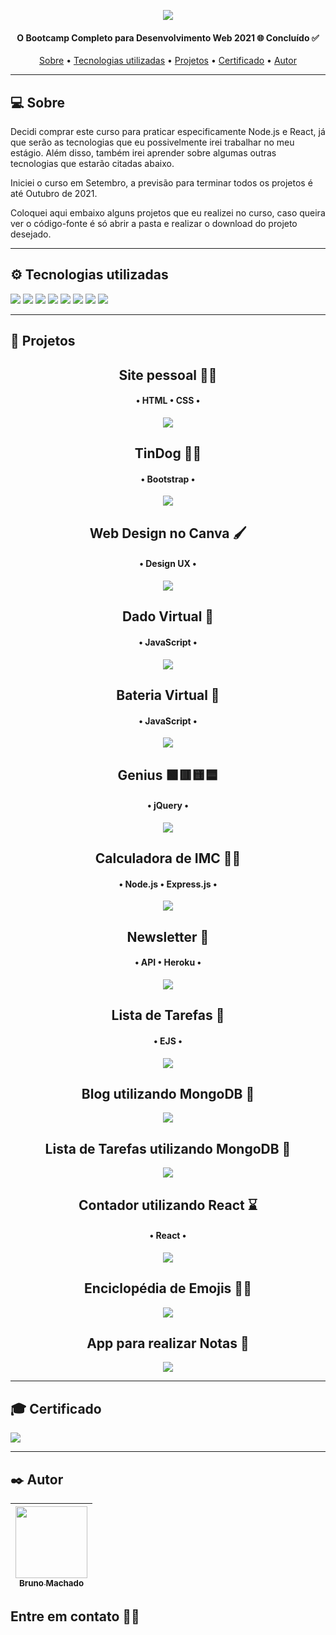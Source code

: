 <p align="center">
<a href="https://www.udemy.com/course/the-complete-web-development-bootcamp/"><img src="https://miro.medium.com/max/750/0*QmxDMtQShSHGzC6v.jpg"/></a>
</p>

<h4 align="center"> 
O Bootcamp Completo para Desenvolvimento Web 2021 🌐 Concluído ✅
</h4>

<p align="center">
 <a href="#-sobre">Sobre</a> •
 <a href="#%EF%B8%8F-tecnologias-utilizadas">Tecnologias utilizadas</a> •
 <a href="#-projetos">Projetos</a> •
 <a href="#-certificado">Certificado</a> •
 <a href="#%EF%B8%8F-autor">Autor</a>
</p>

---

## 💻 Sobre

Decidi comprar este curso para praticar especificamente Node.js e React, já que serão as tecnologias que eu possivelmente irei trabalhar no meu estágio. Além disso, também irei aprender sobre algumas outras tecnologias que estarão citadas abaixo.

Iniciei o curso em Setembro, a previsão para terminar todos os projetos é até Outubro de 2021.

Coloquei aqui embaixo alguns projetos que eu realizei no curso, caso queira ver o código-fonte é só abrir a pasta e realizar o download do projeto desejado.

---

## ⚙️ Tecnologias utilizadas

<img src="https://img.shields.io/badge/HTML-E34F26?style=for-the-badge&logo=html5&logoColor=white"> <img src="https://img.shields.io/badge/CSS-1572B6?style=for-the-badge&logo=css3&logoColor=white"> <img src="https://img.shields.io/badge/Bootstrap-563D7C?style=for-the-badge&logo=bootstrap&logoColor=white"> <img src="https://img.shields.io/badge/JavaScript-323330?style=for-the-badge&logo=javascript&logoColor=F7DF1E"> <img src="https://img.shields.io/badge/jQuery-0769AD?style=for-the-badge&logo=jquery&logoColor=white"> <img src="https://img.shields.io/badge/Node.js-339933?style=for-the-badge&logo=nodedotjs&logoColor=white"> <img src="https://img.shields.io/badge/MongoDB-white?style=for-the-badge&logo=mongodb&logoColor=4EA94B"> <img src="https://img.shields.io/badge/React-20232A?style=for-the-badge&logo=react&logoColor=61DAFB">

---

## 🚧 Projetos

<h2 align="center">
Site pessoal 🧑🏻
</h2>
<h4 align="center">
• HTML • CSS •
</h4>
<p align="center">
  <a href="https://bruno-machado.netlify.app/"><img src="https://i.imgur.com/SLQghSG.png"></a>
</p>

<h2 align="center">
TinDog 🐶🔥
</h2>
<h4 align="center">
• Bootstrap •
</h4>
<p align="center">
  <a href="https://tindogbr.netlify.app/"><img src="https://i.imgur.com/uXpE6TK.png"></a>
</p>

<h2 align="center">
Web Design no Canva 🖌️
</h2>
<h4 align="center">
• Design UX •
</h4>
<p align="center">
  <a href="https://www.canva.com/design/DAEnABfxNGs/n2Y5SyedMJyqAbDJjzx33g/view?website#4"><img src="https://i.imgur.com/xAb6ycW.png"></a>
</p>

<h2 align="center">
Dado Virtual 🎲
</h2>
<h4 align="center">
• JavaScript •
</h4>
<p align="center">
  <a href="https://dadovirtual.netlify.app/"><img src="https://i.imgur.com/9mobDFC.png"></a>
</p>

<h2 align="center">
Bateria Virtual 🥁
</h2>
<h4 align="center">
• JavaScript •
</h4>
<p align="center">
  <a href="https://virtualbateria.netlify.app/"><img src="https://i.imgur.com/eyEeTXt.png"></a>
</p>

<h2 align="center">
Genius 🟩🟥🟨🟦
</h2>
<h4 align="center">
• jQuery •
</h4>
<p align="center">
  <a href="https://jogogenius.netlify.app/"><img src="https://i.imgur.com/DOAmTYO.png"></a>
</p>

<h2 align="center">
Calculadora de IMC 🏋🏽
</h2>
<h4 align="center">
• Node.js • Express.js •
</h4>
<p align="center">
  <a href="https://github.com/brunomdrrosa/CursoDesenvolvimentoWeb/blob/main/Express.js/Calculadora/calculadora.js"><img src="https://i.imgur.com/VhdXGb9.png"></a>
</p>

<h2 align="center">
Newsletter 📰
</h2>
<h4 align="center">
• API • Heroku •
</h4>
<p align="center">
  <a href="https://salty-caverns-84755.herokuapp.com/"><img src="https://i.imgur.com/Bqw8IBs.png"></a>
</p>

<h2 align="center">
Lista de Tarefas 📝
</h2>
<h4 align="center">
• EJS •
</h4>
<p align="center">
  <a href="https://github.com/brunomdrrosa/CursoDesenvolvimentoWeb/tree/main/ToDoListV1"><img src="https://i.imgur.com/YcbfI54.png"></a>
</p>

<h2 align="center">
Blog utilizando MongoDB 📰
</h2>
<p align="center">
  <a href="https://github.com/brunomdrrosa/CursoDesenvolvimentoWeb/tree/main/Blog-Database"><img src="https://i.imgur.com/e7uzRdM.png"></a>
</p>

<h2 align="center">
Lista de Tarefas utilizando MongoDB 📝
</h2>
<p align="center">
  <a href="https://aqueous-stream-04783.herokuapp.com/"><img src="https://i.imgur.com/CUFN6dZ.png"></a>
</p>

<h2 align="center">
Contador utilizando React ⌛
</h2>
<h4 align="center">
• React •
</h4>
<p align="center">
  <a href="https://github.com/brunomdrrosa/CursoDesenvolvimentoWeb/tree/main/Contador"><img src="https://i.imgur.com/Fen3kxG.png"></a>
</p>

<h2 align="center">
Enciclopédia de Emojis 📙😃
</h2>
<p align="center">
  <a href="https://github.com/brunomdrrosa/CursoDesenvolvimentoWeb/tree/main/Emojipedia"><img src="https://i.imgur.com/wjXA4EQ.png"></a>
</p>

<h2 align="center">
App para realizar Notas 📝
</h2>
<p align="center">
  <a href="https://github.com/brunomdrrosa/CursoDesenvolvimentoWeb/tree/main/Notas"><img src="https://i.imgur.com/mAyGqHV.png"></a>
</p>

---

## 🎓 Certificado

<a href="https://www.udemy.com/certificate/UC-1ed824b7-6ad6-41d4-97a0-b78ff4fb60df/"><img src="https://i.imgur.com/jhkhYaP.jpg"></a>

---

## ✒️ Autor

| [<img src="https://avatars.githubusercontent.com/u/75590326?v=4" width=115 > <br> <sub> Bruno Machado </sub>](https://github.com/brunomdrrosa) |
| :--------------------------------------------------------------------------------------------------------------------------------------------: |

<h2 >Entre em contato 🤙🏽</h2>

<div align="center">
<a href="https://linkedin.com/in/bruno-machado-da-rosa/" target="_blank"><img src="https://img.shields.io/badge/Bruno Machado da Rosa-0077B5?style=for-the-badge&logo=linkedin&logoColor=white" alt=""></a>
<a href="mailto:brunomdr46@gmail.com" target="_blank"><img src="https://img.shields.io/badge/brunomdr46@gmail.com-D14836?style=for-the-badge&logo=gmail&logoColor=white" alt=""></a>
